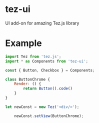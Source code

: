 # tez-ui
UI add-on for amazing Tez.js library

# Example
```javascript
import Tez from 'tez.js';
import * as Components from 'tez-ui';

const { Button, Checkbox } = Components;

class ButtonChrome {
	Render: () {
		return Button().code()
	}
}

let newConst = new Tez('<div/>');

	newConst.setView(ButtonChrome);

```